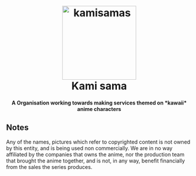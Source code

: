 
<h1 align="center">
  <br>
  <a href="https://github.com/kami-samas"><img src="https://cdn.kakarot.pw/nVgbrVnc6I.png" alt="kamisamas" width="200"></a>
  <br>
  Kami sama
  <br>
</h1>

<h4 align="center">A Organisation working towards making services themed on *kawaii* anime characters</h4>

## Notes
Any of the names, pictures which refer to copyrighted content is not owned by this entity, and is being used non commercially.
We are in no way affiliated by the companies that owns the anime, nor the production team that brought the anime together, and is not, in any way, benefit financially from the sales the series produces.
